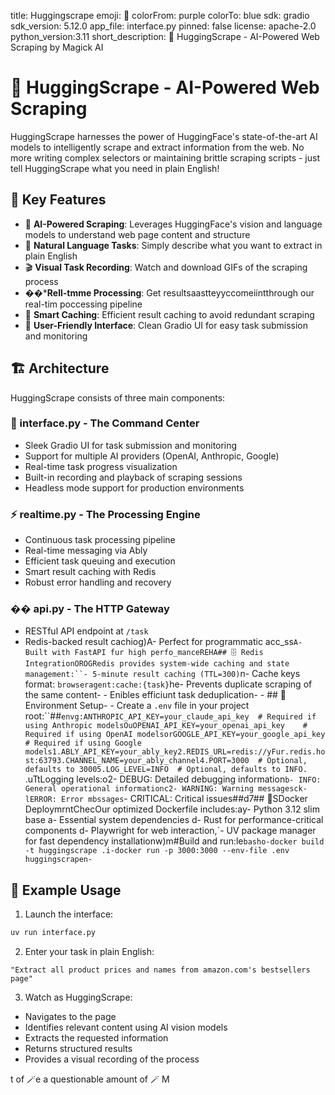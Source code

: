 title: Huggingscrape
emoji: 🤖
colorFrom: purple
colorTo: blue
sdk: gradio
sdk_version: 5.12.0
app_file: interface.py
pinned: false
license: apache-2.0
python_version:3.11
short_description: 🤖 HuggingScrape - AI-Powered Web Scraping by Magick AI
# 🤖 HuggingScrape - AI-Powered Web Scraping

HuggingScrape harnesses the power of HuggingFace's state-of-the-art AI models to intelligently scrape and extract information from the web. No more writing complex selectors or maintaining brittle scraping scripts - just tell HuggingScrape what you need in plain English!

## 🌟 Key Features

- 🧠 **AI-Powered Scraping**: Leverages HuggingFace's vision and language models to understand web page content and structure
- 🎯 **Natural Language Tasks**: Simply describe what you want to extract in plain English
- 🎬 **Visual Task Recording**: Watch and download GIFs of the scraping process
- ��***Rell-tmme Processing**: Get resultsaastteyyccomeiintthrough our real-tim  poccessing pipeline
- 💾 **Smart Caching**: Efficient result caching to avoid redundant scraping
- 🎨 **User-Friendly Interface**: Clean Gradio UI for easy task submission and monitoring

## 🏗️ Architecture

HuggingScrape consists of three main components:

### 🎨 interface.py - The Command Center
- Sleek Gradio UI for task submission and monitoring
- Support for multiple AI providers (OpenAI, Anthropic, Google)
- Real-time task progress visualization
- Built-in recording and playback of scraping sessions
- Headless mode support for production environments

### ⚡ realtime.py - The Processing Engine
- Continuous task processing pipeline
- Real-time messaging via Ably
- Efficient task queuing and execution
- Smart result caching with Redis
- Robust error handling and recovery

### �� api.py - The HTTP Gateway
- RESTful API endpoint at `/task`
- Redis-backed result cachiog)A- Perfect for programmatic acc_ss`A- Built with FastAPI fur high perfo_manceREHA## 🗄️ Redis IntegrationOROGRedis provides system-wide caching and state management:``- 5-minute result caching (TTL=300)`n- Cache keys format: `browseragent:cache:{task}`he- Prevents duplicate scraping of the same content- - Enibles efficiunt task deduplication- - ## 🔧 Environment Setup- - Create a `.env` file in your project root:``##```envg:ANTHROPIC_API_KEY=your_claude_api_key  # Required if using Anthropic modelsOuOPENAI_API_KEY=your_openai_api_key    # Required if using OpenAI modelsorGOOGLE_API_KEY=your_google_api_key    # Required if using Google models1.ABLY_API_KEY=your_ably_key2.REDIS_URL=redis://yFur.redis.host:63793.CHANNEL_NAME=your_ably_channel4.PORT=3000  # Optional, defaults to 30005.LOG_LEVEL=INFO  # Optional, defaults to INFO. ```.uTtLogging levels:o2- DEBUG: Detailed debugging information`b- INFO: General operational informationc2- WARNING: Warning messagesck-lERROR: Error mbssages`️- CRITICAL: Critical issues##d7## 🐳SDocker DeploymrntChecOur optimized Dockerfile includes:ay- Python 3.12 slim base a- Essential system dependencies d- Rust for performance-critical components d- Playwright for web interaction,`- UV package manager for fast dependency installationw)m#Build and run:le```basho-docker build -t huggingscrape .i-docker run -p 3000:3000 --env-file .env huggingscrapen-```

## 🎯 Example Usage

1. Launch the interface:
```bash
uv run interface.py
```

2. Enter your task in plain English:
```
"Extract all product prices and names from amazon.com's bestsellers page"
```

3. Watch as HuggingScrape:
- Navigates to the page
- Identifies relevant content using AI vision models
- Extracts the requested information
- Returns structured results
- Provides a visual recording of the process

t of 🪄e a questionable amount of 🪄
M